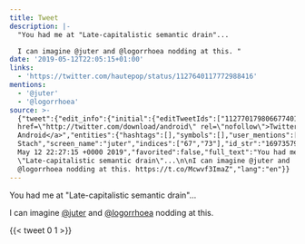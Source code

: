```yaml
---
title: Tweet
description: |-
  "You had me at "Late-capitalistic semantic drain"...

  I can imagine @juter and @logorrhoea nodding at this. "
date: '2019-05-12T22:05:15+01:00'
links:
  - 'https://twitter.com/hautepop/status/1127640117772988416'
mentions:
  - '@juter'
  - '@logorrhoea'
source: >-
  {"tweet":{"edit_info":{"initial":{"editTweetIds":["1127701798066774016"],"editableUntil":"2019-05-12T23:27:15.002Z","editsRemaining":"5","isEditEligible":true}},"retweeted":false,"source":"<a
  href=\"http://twitter.com/download/android\" rel=\"nofollow\">Twitter for
  Android</a>","entities":{"hashtags":[],"symbols":[],"user_mentions":[{"name":"Justin
  Stach","screen_name":"juter","indices":["67","73"],"id_str":"1697357953550929920","id":"1697357953550929920"},{"name":"LOGORRHOEA","screen_name":"logorrhoea","indices":["78","89"],"id_str":"1335861117646745600","id":"1335861117646745600"}],"urls":[{"url":"https://t.co/Mcwvf3ImaZ","expanded_url":"https://twitter.com/hautepop/status/1127640117772988416","display_url":"twitter.com/hautepop/statu…","indices":["107","130"]}]},"display_text_range":["0","130"],"favorite_count":"0","id_str":"1127701798066774016","truncated":false,"retweet_count":"1","id":"1127701798066774016","possibly_sensitive":false,"created_at":"Sun
  May 12 22:27:15 +0000 2019","favorited":false,"full_text":"You had me at
  \"Late-capitalistic semantic drain\"...\n\nI can imagine @juter and
  @logorrhoea nodding at this. https://t.co/Mcwvf3ImaZ","lang":"en"}}
---
```

You had me at "Late-capitalistic semantic drain"...

I can imagine [@juter](https://twitter.com/@juter) and [@logorrhoea](https://twitter.com/@logorrhoea) nodding at this. 
    
{{< tweet 0 1 >}}
    
